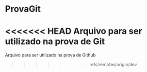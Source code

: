 # ProvaGit
<<<<<<< HEAD
Arquivo para ser utilizado na prova de Git
=======
Arquivo para ser utilizado na prova de Github
>>>>>>> refs/remotes/origin/dev
